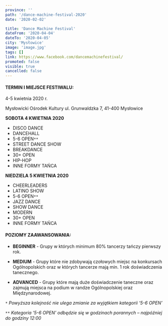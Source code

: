 ```yaml
---
province: ''
path: '/dance-machine-festival-2020'
date: '2020-02-02'

title: 'Dance Machine Festival'
dateFrom: '2020-04-04'
dateTo: '2020-04-05'
city: 'Mysłowice'
image: 'image.jpg'
tags: []
link: https://www.facebook.com/dancemachinefestival/
promoted: false
visible: true
cancelled: false
---
```

#### TERMIN I MIEJSCE FESTIWALU:

4-5 kwietnia 2020 r. 

Mysłowicki Ośrodek Kultury ul. Grunwaldzka 7, 41-400 Mysłowice

**SOBOTA 4 KWIETNIA 2020**
- DISCO DANCE
- DANCEHALL
- 5-6 OPEN`**`
- STREET DANCE SHOW
- BREAKDANCE
- 30+ OPEN
- HIP-HOP
- INNE FORMY TAŃCA

**NIEDZIELA 5 KWIETNIA 2020**
- CHEERLEADERS
- LATINO SHOW
- 5-6 OPEN`**`
- JAZZ DANCE
- SHOW DANCE 
- MODERN
- 30+ OPEN
- INNE FORMY TAŃCA

#### POZIOMY ZAAWANSOWANIA:

- **BEGINNER** - Grupy w których minimum 80% tancerzy tańczy pierwszy rok.

- **MEDIUM** - Grupy które nie zdobywają czołowych miejsc na konkursach Ogólnopolskich oraz w 
których 
tancerze mają min. 1 rok doświadczenia tanecznego. 

- **ADVANCED** - Grupy które mają duże doświadczenie taneczne oraz zajmują miejsca na podium w 
randze 
Ogólnopolskiej oraz Międzynarodowej.


`*` *Powyższa kolejność nie ulega zmianie za wyjątkiem kategorii ‘5-6 OPEN’*

`**` *Kategoria ‘5-6 OPEN’ odbędzie się w godzinach porannych – najpóźniej do godziny 12:00* 
